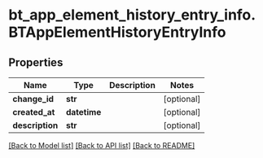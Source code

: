 # bt_app_element_history_entry_info.BTAppElementHistoryEntryInfo

## Properties
Name | Type | Description | Notes
------------ | ------------- | ------------- | -------------
**change_id** | **str** |  | [optional] 
**created_at** | **datetime** |  | [optional] 
**description** | **str** |  | [optional] 

[[Back to Model list]](../README.md#documentation-for-models) [[Back to API list]](../README.md#documentation-for-api-endpoints) [[Back to README]](../README.md)


